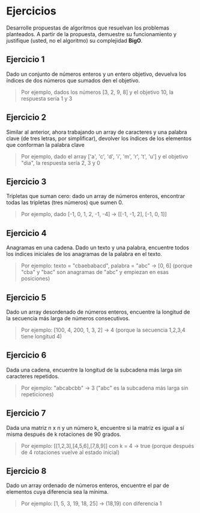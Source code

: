 # Ejercicios

Desarrolle propuestas de algoritmos que resuelvan los problemas planteados. A partir de la propuesta, demuestre su funcionamiento y justifique (usted, no el algoritmo) su complejidad **BigO**.

## Ejercicio 1

Dado un conjunto de números enteros y un entero objetivo, devuelva los índices de dos números que sumados den el objetivo.

> Por ejemplo, dados los números [3, 2, 9, 8] y el objetivo 10, la respuesta sería 1 y 3

## Ejercicio 2

Similar al anterior, ahora trabajando un array de caracteres y una palabra clave (de tres letras, por simplificar), devolver los índices de los elementos que conforman la palabra clave

> Por ejemplo, dado el array ['a', 'c', 'd', 'i', 'm', 'r', 't', 'u'] y el objetivo "dia", la respuesta sería 2, 3 y 0

## Ejercicio 3

Tripletas que suman cero: dado un array de números enteros, encontrar todas las tripletas (tres números) que sumen 0.

> Por ejemplo, dado [-1, 0, 1, 2, -1, -4] → [[-1, -1, 2], [-1, 0, 1]]

## Ejercicio 4

Anagramas en una cadena. Dado un texto y una palabra, encuentre todos los índices iniciales de los anagramas de la palabra en el texto.

> Por ejemplo: texto = "cbaebabacd", palabra = "abc" → [0, 6] (porque "cba" y "bac" son anagramas de "abc" y empiezan en esas posiciones)

## Ejercicio 5

Dado un array desordenado de números enteros, encuentre la longitud de la secuencia más larga de números consecutivos.

> Por ejemplo: [100, 4, 200, 1, 3, 2] → 4 (porque la secuencia 1,2,3,4 tiene longitud 4)

## Ejercicio 6

Dada una cadena, encuentre la longitud de la subcadena más larga sin caracteres repetidos.

> Por ejemplo: "abcabcbb" → 3 ("abc" es la subcadena más larga sin repeticiones)

## Ejercicio 7

Dada una matriz n x n y un número k, encuentre si la matriz es igual a sí misma después de k rotaciones de 90 grados.

> Por ejemplo: [[1,2,3],[4,5,6],[7,8,9]] con k = 4 → true (porque después de 4 rotaciones vuelve al estado inicial)

## Ejercicio 8

Dado un array ordenado de números enteros, encuentre el par de elementos cuya diferencia sea la mínima.

> Por ejemplo: [1, 5, 3, 19, 18, 25] → (18,19) con diferencia 1
